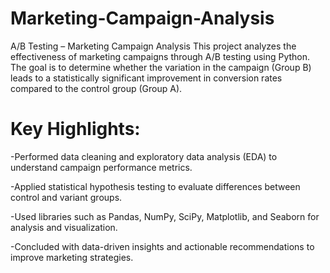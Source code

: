 # Marketing-Campaign-Analysis

A/B Testing – Marketing Campaign Analysis
This project analyzes the effectiveness of marketing campaigns through A/B testing using Python. The goal is to determine whether the variation in the campaign (Group B) leads to a statistically significant improvement in conversion rates compared to the control group (Group A).

# Key Highlights:

-Performed data cleaning and exploratory data analysis (EDA) to understand campaign performance metrics.

-Applied statistical hypothesis testing to evaluate differences between control and variant groups.

-Used libraries such as Pandas, NumPy, SciPy, Matplotlib, and Seaborn for analysis and visualization.

-Concluded with data-driven insights and actionable recommendations to improve marketing strategies.
